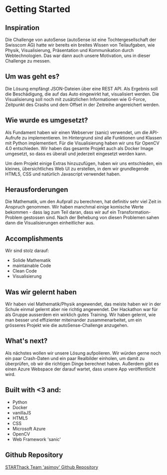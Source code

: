 
# Getting Started

## Inspiration
Die Challenge von autoSense (autoSense ist eine Tochtergesellschaft der Swisscom AG) hatte wir bereits ein breites Wissen von Teilaufgaben, wie Physik, Visualisierung, Präsentation und Kommunikation durch Webtechnologien. Das war dann auch unsere Motivation, uns in dieser Challenge zu messen.


## Um was geht es?
Die Lösung empfängt JSON-Dateien über eine REST API. Als Ergebnis soll die
Beschädigung, die auf das Auto eingewirkt hat, visualisiert werden. Die Visualisierung soll noch mit zusätzlichen
Informationen wie G-Force, Zeitpunkt des Crashs und dem Offset in der Zeitreihe angereichert werden.


## Wie wurde es umgesetzt?
Als Fundament haben wir einen Webserver (sanic) verwendet, um die API-Aufrufe zu implementieren. Im Hintergrund sind
alle Funktionen und Klassen mit Python implementiert. Für die Visualisierung haben wir uns für OpenCV 4.0 entschieden. Wir haben das
gesamte Projekt auch als Docker Image umgesetzt, so dass es überall und jederzeit eingesetzt werden kann.

Um dem Projekt einige Extras hinzuzufügen, haben wir uns entschieden, ein kleines, übersichtliches Web UI zu erstellen, in dem wir grundlegende HTML5, CSS und natürlich Javascript verwendet haben.


## Herausforderungen
Die Mathematik, um den Aufprall zu berechnen, hat definitiv sehr viel Zeit in Anspruch genommen.
Wir haben manchmal einige komische Werte bekommen - dass lag zum Teil daran, dass wir auf ein Transformation-Problem gestossen sind. Nach der Behebung von diesen Problemen sahen dann die Visualisierungen einheitlicher aus.


## Accomplishments
Wir sind stolz darauf:
* Solide Mathematik
* maintainable Code
* Clean Code
* Visualisierung


## Was wir gelernt haben
Wir haben viel Mathematik/Physik angewendet, das meiste haben wir in der Schule einmal gelernt aber nie richtig angewendet.
Der Hackathon war für als Gruppe ausserdem ein wirklich gutes Training. Wir haben gelernt, wie man besser und effizienter miteinander zusammenarbeitet, um ein grösseres Projekt wie die autoSense-Challenge anzugehen.


## What's next?
Als nächstes wollen wir unsere Lösung aufpolieren. Wir würden gerne noch ein paar Crash-Daten und ein paar Realbilder
einholen, um damit zu überprüfen, ob wir die richtigen Dinge berechnet haben. Außerdem gibt es einen Azure Webspace der
darauf wartet, dass unsere App veröffentlicht wird.


## Built with <3 and:
* Python
* Docker
* vanillaJS
* HTML5
* CSS
* Microsoft Azure
* OpenCV
* Web Framework 'sanic'


## Github Repository
[STARThack Team 'asimov' Github Repository](https://github.com/tschibu/starthack-asimov "STARThack Team 'asimov' Github Repository")
